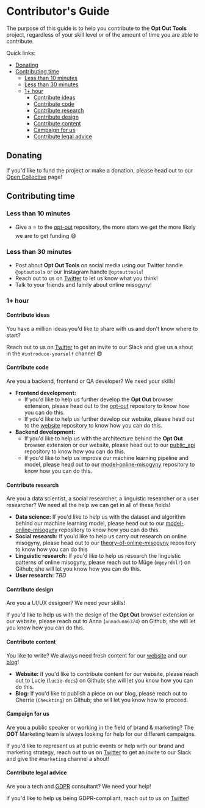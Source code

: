# Contributor's Guide

The purpose of this guide is to help you contribute to the **Opt Out Tools** project,
regardless of your skill level or of the amount of time you are able to contribute.

Quick links:

- [Donating](#Donating)
- [Contributing time](#Contributing-time)
  - [Less than 10 minutes](#Less-than-10-minutes)
  - [Less than 30 minutes](#Less-than-30-minutes)
  - [1+ hour](#1+-hour)
    - [Contribute ideas](#Contribute-ideas)
    - [Contribute code](#Contribute-code)
    - [Contribute research](#Contribute-research)
    - [Contribute design](#Contribute-design)
    - [Contribute content](#Contribute-content)
    - [Campaign for us](#Campaign-for-us)
    - [Contribute legal advice](#Contribute-legal-advice)

## Donating

If you'd like to fund the project or make a donation, please head out to our [Open Collective](https://opencollective.com/opt-out-tools) page!

## Contributing time

### Less than 10 minutes

- Give a :star: to the [opt-out](https://github.com/opt-out-tools/opt-out)
repository, the more stars we get the more likely we are to get funding :smile:

### Less than 30 minutes

- Post about **Opt Out Tools** on social media using our Twitter handle `@optoutools`
or our Instagram handle `@optouttools`!
- Reach out to us on [Twitter](https://twitter.com/optoutools) to let us know what you think!
- Talk to your friends and family about online misogyny!

### 1+ hour

#### Contribute ideas

You have a million ideas you'd like to share with us and don't know where to start?

Reach out to us on [Twitter](https://twitter.com/optoutools) to get an invite to
our Slack and give us a shout in the `#introduce-yourself` channel :smile:

#### Contribute code

Are you a backend, frontend or QA developer? We need your skills!

- **Frontend development:**
  - If you'd like to help us further develop the **Opt Out** browser extension,
  please head out to the [opt-out](https://github.com/opt-out-tools/opt-out)
  repository to know how you can do this.
  - If you'd like to help us further develop our website, please head out to the
  [website](https://github.com/opt-out-tools/website) repository to know how you
  can do this.
- **Backend development:**
  - If you'd like to help us with the architecture behind the **Opt Out** browser
  extension or our website, please head out to our
  [public_api](https://github.com/opt-out-tools/public_api) repository to know how
  you can do this.
  - If you'd like to help us improve our machine learning pipeline and model, please
  head out to our
  [model-online-misogyny](https://github.com/opt-out-tools/model-online-misogyny)
  repository to know how you can do this.

#### Contribute research

Are you a data scientist, a social researcher, a linguistic researcher or a user
researcher? We need all the help we can get in all of these fields!

- **Data science:** If you'd like to help us with the dataset and algorithm behind our
machine learning model, please head out to our
[model-online-misogyny](https://github.com/opt-out-tools/model-online-misogyny)
repository to know how you can do this.
- **Social research:** If you'd like to help us carry out research on online misogyny,
please head out to our
[theory-of-online-misogyny](https://github.com/opt-out-tools/theory-of-online-misogyny)
repository to know how you can do this
- **Linguistic research:** If you'd like to help us research the linguistic
patterns of online misogyny, please reach out to Müge (`mgeyrdnlr`) on Github;
she will let you know how you can do this.
- **User research:** *TBD*

#### Contribute design

Are you a UI/UX designer? We need your skills!

If you'd like to help us with the design of the **Opt Out** browser extension or
our website, please reach out to Anna (`annadunn6374`) on Github; she will let
you know how you can do this.

#### Contribute content

You like to write? We always need fresh content for our
[website](https://www.optoutools.com/) and our [blog](https://medium.com/opt-out-tools)!

- **Website:** If you'd like to contribute content for our website, please reach out to Lucie
(`lucie-docs`) on Github; she will let you know how you can do this.
- **Blog:** If you'd like to publish a piece on our blog, please reach out to Cherrie
(`Cheukting`) on Github; she will let you know how to proceed.

#### Campaign for us

Are you a public speaker or working in the field of brand & marketing? The
**OOT** Marketing team is always looking for help for our different campaigns.

If you'd like to represent us at public events or help with our brand and
marketing strategy, reach out to us on [Twitter](https://twitter.com/optoutools)
to get an invite to our Slack and give the `#marketing` channel a shout!

#### Contribute legal advice

Are you a tech and [GDPR](https://en.wikipedia.org/wiki/General_Data_Protection_Regulation)
consultant? We need your help!

If you'd like to help us being GDPR-compliant, reach out to us on
[Twitter](https://twitter.com/optoutools)!

